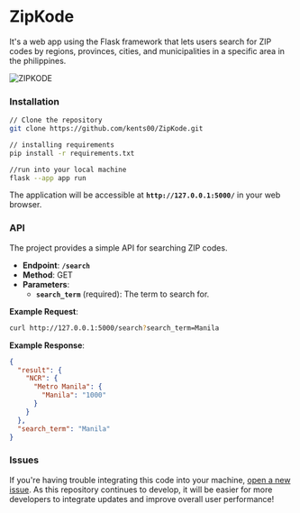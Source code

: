 # ZipKode

It's a web app using the Flask framework that lets users search for ZIP codes by regions, provinces, cities, and municipalities in a specific area in the philippines.

![ZIPKODE](https://github.com/kents00/ZipKode/assets/69900896/ba9a72ce-026f-4ec4-838a-da278f294301)

### Installation

```bash
// Clone the repository
git clone https://github.com/kents00/ZipKode.git

// installing requirements
pip install -r requirements.txt

//run into your local machine
flask --app app run
```

The application will be accessible at **`http://127.0.0.1:5000/`** in your web browser.

### API

The project provides a simple API for searching ZIP codes.

- **Endpoint**: **`/search`**
- **Method**: GET
- **Parameters**:
    - **`search_term`** (required): The term to search for.

**Example Request**:

```bash
curl http://127.0.0.1:5000/search?search_term=Manila
```

**Example Response**:

```json
{
  "result": {
    "NCR": {
      "Metro Manila": {
        "Manila": "1000"
      }
    }
  },
  "search_term": "Manila"
}
```

### Issues

If you're having trouble integrating this code into your machine, [open a new issue](https://github.com/kents00/ZipKode/issues). As this repository continues to develop, it will be easier for more developers to integrate updates and improve overall user performance!
